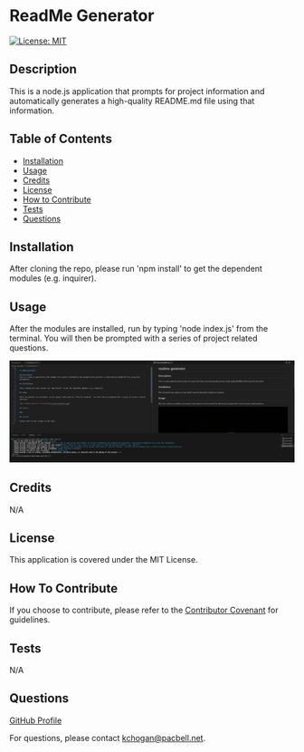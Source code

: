 
# ReadMe Generator

[![License: MIT](https://img.shields.io/badge/License-MIT-yellow.svg)](https://opensource.org/licenses/MIT)

## Description
This is a node.js application that prompts for project information and automatically generates a high-quality README.md file using that information.  

## Table of Contents

- [Installation](#installation)
- [Usage](#usage)
- [Credits](#credits)
- [License](#license)
- [How to Contribute](#guidelines)
- [Tests](#Tests)
- [Questions](#Questions)

## Installation

After cloning the repo, please run 'npm install' to get the dependent modules (e.g. inquirer).

## Usage

After the modules are installed, run by typing 'node index.js' from the terminal.  You will then be prompted with a series of project related questions.

![alt ReadMe generator screenshot](./assets/capture.png)

## Credits

N/A

## License

This application is covered under the MIT License.

<a id="guidelines"></a>
## How To Contribute

If you choose to contribute, please refer to the [Contributor Covenant](https://www.contributor-covenant.org/) for guidelines.

## Tests

N/A

## Questions

[GitHub Profile](https://github.com/kevinchogan)

For questions, please contact kchogan@pacbell.net.
